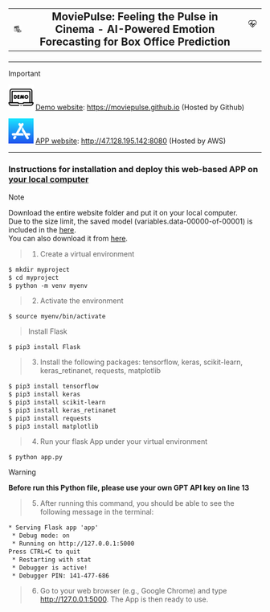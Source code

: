 ## <table cellspacing="0" cellpadding="0"><tr><td><p align="center"><img src="/images/movie.png" width="50"></td><td align='center'>MoviePulse: Feeling the Pulse in Cinema - AI-Powered Emotion Forecasting for Box Office Prediction</td><td><img src="/images/pulse.png" width="50"></p></td></tr></table>

***

> [!IMPORTANT]
> <img src='images/demo.png' width=50/> [Demo website](https://moviepulse.github.io/): https://moviepulse.github.io (Hosted by Github)
>
> <img src='images/app.svg' width=50/> [APP website](http://47.128.195.142:8080/): http://47.128.195.142:8080 (Hosted by AWS)

***

### Instructions for installation and deploy this web-based APP on <u>your local computer</u>

>[!NOTE]
> Download the entire website folder and put it on your local computer.<br>
> Due to the size limit, the saved model (variables.data-00000-of-00001) is included in the [here](https://drive.google.com/file/d/1cKxYXUyXzve-BlB1VXocEOEAQU0ePBxz).<br>
> You can also download it from [here](https://drive.google.com/file/d/13ABwzHWUnYXIHLK0jgykN9vMlzhD4ogW).


> 1. Create a virtual environment
```
$ mkdir myproject
$ cd myproject
$ python -m venv myenv
```

> 2. Activate the environment
```
$ source myenv/bin/activate
```
> Install Flask
```
$ pip3 install Flask
```

> 3. Install the following packages: tensorflow, keras, scikit-learn, keras_retinanet, requests, matplotlib
```
$ pip3 install tensorflow
$ pip3 install keras
$ pip3 install scikit-learn
$ pip3 install keras_retinanet
$ pip3 install requests
$ pip3 install matplotlib
```

> 4. Run your flask App under your virtual environment
```
$ python app.py
```
> [!WARNING] 
> <b>Before run this Python file, please use your own GPT API key on line 13</b>


> 5. After running this command, you should be able to see the following message in the terminal:
```
* Serving Flask app 'app'
 * Debug mode: on
 * Running on http://127.0.0.1:5000
Press CTRL+C to quit
 * Restarting with stat
 * Debugger is active!
 * Debugger PIN: 141-477-686
```
> 6. Go to your web browser (e.g., Google Chrome) and type http://127.0.0.1:5000. The App is then ready to use. 
